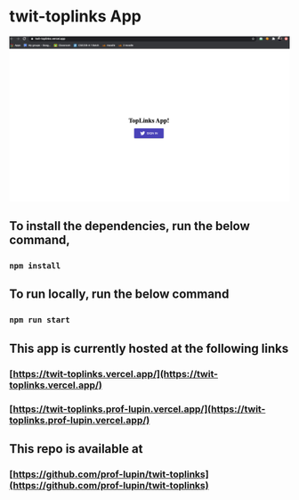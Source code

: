 # twit-toplinks App

![Landing Page](https://github.com/prof-lupin/twit-toplinks/blob/master/screenshots/landing%20page.png)

## To install the dependencies, run the below command,

### `npm install`

## To run locally, run the below command

### `npm run start`

## This app is currently hosted at the following links

### [https://twit-toplinks.vercel.app/](https://twit-toplinks.vercel.app/)
### [https://twit-toplinks.prof-lupin.vercel.app/](https://twit-toplinks.prof-lupin.vercel.app/)

## This repo is available at

### [https://github.com/prof-lupin/twit-toplinks](https://github.com/prof-lupin/twit-toplinks)
